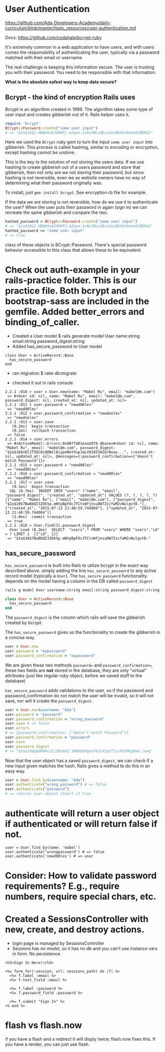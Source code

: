 # User Authentication
https://github.com/Ada-Developers-Academy/daily-curriculum/blob/master/topic_resources/user-authentication.md

Docs: https://github.com/codahale/bcrypt-ruby

It's extremely common in a web application to have users, and with users comes
the responsibility of authenticating the user, typically via a password matched
with their email or username.

The real challenge is keeping this information secure. The user is trusting you
with their password. You need to be responsible with that information.

**What is the absolute safest way to keep data secure?**

Bcrypt - the kind of encryption Rails uses
-------
Bcrypt is an algorithm created in 1999. The algorithm takes some type of user input and creates gibberish out of it. Rails helper uses it.

```ruby
require 'bcrypt'
BCrypt::Password.create("some user input")
# => "$2a$10$2.HBQHXv8JOOKPj.AZqnm.1vXe7BLsdEvz1ncBShGtkm4v8lMDKG2"
```

Here we used the `BCrypt` ruby gem to turn the input `some user input` into gibberish.
This process is called hashing, similar to encoding or encryption, except hashing cannot be undone.

This is the key to the solution of not storing the users data. If we use hashing
to create gibberish out of a users password and store that gibberish, then not only are we
not storing their password, but since hashing is not reversible, even we as website owners
have no way of determining what their password originally was.

To install, just `gem install bcrypt`. See encryption.rb file for example.

If the data we are storing is not reversible, how do we use it to authenticate the user?
When the user puts their password in again (sign in) we can recreate the same gibberish and compare the two.

```ruby
hashed_password = BCrypt::Password.create("some user input")
# => "$2a$10$2.HBQHXv8JOOKPj.AZqnm.1vXe7BLsdEvz1ncBShGtkm4v8lMDKG2"
hashed_password == "some user input"
# => true
```

class of these objects is BCrypt::Password. There's special password behavior accessible to this class that allows these to be equivalent.

# Check out auth-example in your rails-practice folder. This is our practice file. Both bcrypt and bootstrap-sass are included in the gemfile. Added better_errors and binding_of_caller.

- Created a User model
$ rails generate model User name:string email:string password_digest:string
- Added has_secure_password to User model
```
class User < ActiveRecord::Base
  has_secure_password
end
```
- ran migration
$ rake db:migrate

- checked it out in rails console

```
2.2.1 :010 > user = User.new(name: "Mabel Ru", email: "mabel@m.com")
 => #<User id: nil, name: "Mabel Ru", email: "mabel@m.com", password_digest: nil, created_at: nil, updated_at: nil>
2.2.1 :011 > user.password = "newd00les"
 => "newd00les"
2.2.1 :012 > user.password_confirmation = "newdooles"
 => "newdooles"
2.2.1 :013 > user.save
   (0.2ms)  begin transaction
   (0.1ms)  rollback transaction
 => false
2.2.1 :014 > user.errors
 => #<ActiveModel::Errors:0x007fd01eaa20f8 @base=#<User id: nil, name: "Mabel Ru", email: "mabel@m.com", password_digest: "$2a$10$nEC2T5DC8cQOWsl8cypoNeYVupJqLV0185SAZd/Nuay...", created_at: nil, updated_at: nil>, @messages={:password_confirmation=>["doesn't match Password"]}>
2.2.1 :015 > user.password = "newd00les"
 => "newd00les"
2.2.1 :016 > user.password_confirmation = "newd00les"
 => "newd00les"
2.2.1 :017 > user.save
   (0.1ms)  begin transaction
  SQL (0.7ms)  INSERT INTO "users" ("name", "email", "password_digest", "created_at", "updated_at") VALUES (?, ?, ?, ?, ?)  [["name", "Mabel Ru"], ["email", "mabel@m.com"], ["password_digest", "$2a$10$7BwBbQI32Dk5p.mNtpBpFOcJTCtsWfjnsuDW7ZscfwM2vNulgvtD."], ["created_at", "2015-07-13 21:48:59.744004"], ["updated_at", "2015-07-13 21:48:59.744004"]]
   (3.0ms)  commit transaction
 => true
2.2.1 :018 > User.find(1).password_digest
  User Load (0.2ms)  SELECT  "users".* FROM "users" WHERE "users"."id" = ? LIMIT 1  [["id", 1]]
 => "$2a$10$7BwBbQI32Dk5p.mNtpBpFOcJTCtsWfjnsuDW7ZscfwM2vNulgvtD."
 ```

has_secure_password
-------------------

`has_secure_password` is built into Rails to utilize bcrypt in the exact way described above.
simply adding the line `has_secure_password` to any active record model (typically a `User`).
The `has_secure_password` functionality depends on the model having a column in the DB called `password_digest`

```bash
rails g model User username:string email:string password_digest:string
```

```ruby
class User < ActiveRecord::Base
  has_secure_password
end
```

The `password_digest` is the column which rails will save the gibberish created by bcrypt.

The `has_secure_password` gives us the functionality to create the gibberish in a concise way.

```ruby
user = User.new
user.password = "mypassword"
user.password_confirmation = "mypassword"
```

We are given these two methods `password=` and `password_confirmation=`, these two fields
are **not** stored in the database, they are only "virtual" attributes (just like regular ruby object, before we saved stuff to the database)

`has_secure_password` adds validations to the user, so if the password and password_confirmation do not match
the user will be invalid, so it will not save, nor will it create the `password_digest`.

```ruby
user = User.new(username: "Ada")
user.password = "password"
user.password_confirmation = "wrong_password"
user.save # => false
user.errors
# => {password_confirmation: ["doesn't match Password"]}
user.password_confirmation = "password"
user.save
user.password_digest
# => "$2a$10$qbOPN4cu5j5OxXmZ.1hNOOdXqnafGsCA5ptTlscFQtMkg0xH./oxq"
```

Now that the user object has a saved `password_digest`, we can check if a new input
given matches the hash, Rails gives a method to do this in an easy way.

```ruby
user = User.find_by(username: "Ada")
user.authenticate("wrong_password") # => false
user.authenticate("password")
# => returns user object itself if true
```

# authenticate will return a user object if authenticated or will return false if not.

```
user = User.find_by(name: 'mabel')
user.authenticate('wrongpassword') # => false
user.authenticate('newd00les') # => user
```

# Consider: How to validate password requirements? E.g., require numbers, require special chars, etc.


# Created a SessionsController with new, create, and destroy actions.
- login page is managed by SessionsController
- Sessions has _no model_, so it has no db and you can't use instance vars in form. No persistence.
```
<h3>Sign In Here!</h3>

<%= form_for(:session, url: sessions_path) do |f| %>
  <%= f.label :email %>
  <%= f.text_field :email %>

  <%= f.label :password %>
  <%= f.password_field :password %>

  <%= f.submit "Sign In" %>
<% end %>

```


# flash vs flash.now
if you have a flash and a redirect it will disply twice; flash.now fixes this. If you have a render, you can just use flash.
